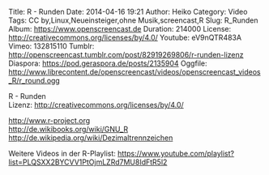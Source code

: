 Title: R - Runden
Date: 2014-04-16 19:21
Author: Heiko
Category: Video
Tags: CC by,Linux,Neueinsteiger,ohne Musik,screencast,R
Slug: R_Runden
Album: https://www.openscreencast.de
Duration: 214000
License: http://creativecommons.org/licenses/by/4.0/
Youtube: eV9nQTR483A
Vimeo: 132815110
Tumblr: http://openscreencast.tumblr.com/post/82919269806/r-runden-lizenz
Diaspora: https://pod.geraspora.de/posts/2135904
Oggfile: http://www.librecontent.de/openscreencast/videos/openscreencast_videos_R/r_round.ogg

R - Runden  
Lizenz: <http://creativecommons.org/licenses/by/4.0/>  
  
<http://www.r-project.org>  
<http://de.wikibooks.org/wiki/GNU_R>  
<http://de.wikipedia.org/wiki/Dezimaltrennzeichen>  
  
Weitere Videos in der R-Playlist:
<https://www.youtube.com/playlist?list=PLQSXX2BYCVV1PtOjmLZRd7MU8IdFtR5l2>  
  

